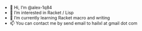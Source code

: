 - 👋 Hi, I’m @alex-1q84
- 👀 I’m interested in Racket / Lisp
- 🌱 I’m currently learning Racket macro and writing
- 📫 You can contact me by send email to hailxl at gmail dot com

<!-- - 💞️ I’m looking to collaborate on ... -->
<!---
alex-1q84/alex-1q84 is a ✨ special ✨ repository because its `README.md` (this file) appears on your GitHub profile.
You can click the Preview link to take a look at your changes.
--->
